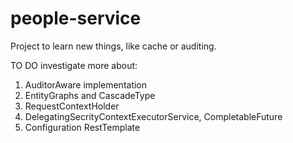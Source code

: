 # people-service
Project to learn new things, like cache or auditing.

TO DO investigate more about:
1. AuditorAware implementation
2. EntityGraphs and CascadeType
3. RequestContextHolder
4. DelegatingSecrityContextExecutorService, CompletableFuture
5. Configuration RestTemplate
